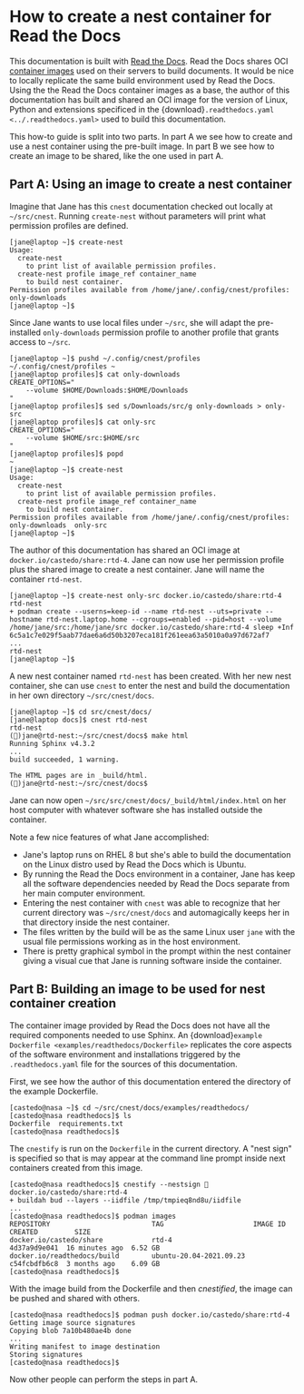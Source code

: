 How to create a nest container for Read the Docs
================================================

This documentation is built with [Read the Docs](https://readthedocs.org/).
Read the Docs shares OCI [container
images](https://hub.docker.com/r/readthedocs/build/) used on their servers to
build documents.
It would be nice to locally replicate the same build environment used by Read
the Docs.
Using the the Read the Docs container images as a base, the author of this
documentation has built and
shared an OCI image for the version of Linux, Python and extensions specificed
in the {download}`.readthedocs.yaml <../.readthedocs.yaml>` used to build
this documentation.

This how-to guide is split into two parts. In part A we see how to create and use a
nest container using the pre-built image. In part B we see
how to create an image to be shared, like the one used in part A.

Part A: Using an image to create a nest container
-------------------------------------------------

Imagine that Jane has this `cnest` documentation checked out locally at
`~/src/cnest`.  Running `create-nest` without parameters will print what
permission profiles are defined.

```text
[jane@laptop ~]$ create-nest
Usage:
  create-nest
    to print list of available permission profiles.
  create-nest profile image_ref container_name
    to build nest container.
Permission profiles available from /home/jane/.config/cnest/profiles:
only-downloads
[jane@laptop ~]$ 
```

Since Jane wants to use local files under `~/src`, she will adapt the
pre-installed `only-downloads` permission profile to another profile that
grants access to `~/src`.

```text
[jane@laptop ~]$ pushd ~/.config/cnest/profiles
~/.config/cnest/profiles ~
[jane@laptop profiles]$ cat only-downloads 
CREATE_OPTIONS="
    --volume $HOME/Downloads:$HOME/Downloads
"
[jane@laptop profiles]$ sed s/Downloads/src/g only-downloads > only-src 
[jane@laptop profiles]$ cat only-src 
CREATE_OPTIONS="
    --volume $HOME/src:$HOME/src
"
[jane@laptop profiles]$ popd
~
[jane@laptop ~]$ create-nest
Usage:
  create-nest
    to print list of available permission profiles.
  create-nest profile image_ref container_name
    to build nest container.
Permission profiles available from /home/jane/.config/cnest/profiles:
only-downloads  only-src
[jane@laptop ~]$ 
```

The author of this documentation has shared an OCI image at
`docker.io/castedo/share:rtd-4`.
Jane can now use her permission profile plus the shared image to create a nest
container. Jane will name the container `rtd-nest`.

```text
[jane@laptop ~]$ create-nest only-src docker.io/castedo/share:rtd-4 rtd-nest
+ podman create --userns=keep-id --name rtd-nest --uts=private --hostname rtd-nest.laptop.home --cgroups=enabled --pid=host --volume /home/jane/src:/home/jane/src docker.io/castedo/share:rtd-4 sleep +Inf
6c5a1c7e029f5aab77dae6a6d50b3207eca181f261eea63a5010a0a97d672af7
...
rtd-nest
[jane@laptop ~]$ 
```

A new nest container named `rtd-nest` has been created.
With her new nest container, she can use `cnest` to enter the nest and build
the documentation in her own directory `~/src/cnest/docs`.

```text
[jane@laptop ~]$ cd src/cnest/docs/
[jane@laptop docs]$ cnest rtd-nest
rtd-nest
(📓)jane@rtd-nest:~/src/cnest/docs$ make html
Running Sphinx v4.3.2
...
build succeeded, 1 warning.

The HTML pages are in _build/html.
(📓)jane@rtd-nest:~/src/cnest/docs$
```
Jane can now open `~/src/src/cnest/docs/_build/html/index.html` on her host
computer with whatever software she has installed outside the container.

Note a few nice features of what Jane accomplished:

* Jane's laptop runs on RHEL 8 but she's able to build the documentation on the
  Linux distro used by Read the Docs which is Ubuntu.
* By running the Read the Docs environment in a container, Jane has keep all
  the software dependencies needed by Read the Docs separate from her main
  computer environment.
* Entering the nest container with `cnest` was able to recognize that her
  current directory was `~/src/cnest/docs` and automagically keeps her in
  that directory inside the nest container.
* The files written by the build will be as the same Linux user `jane` with the
  usual file permissions working as in the host environment.
* There is pretty graphical symbol in the prompt within the nest container giving
  a visual cue that Jane is running software inside the container.


Part B: Building an image to be used for nest container creation
----------------------------------------------------------------

The container image provided by Read the Docs does not have all the required
components needed to use Sphinx.
An {download}`example Dockerfile <examples/readthedocs/Dockerfile>` replicates
the core aspects of the software environment and installations triggered by the
`.readthedocs.yaml` file for the sources of this documentation.

First, we see how the author of this documentation entered the directory of the
example Dockerfile.

```text
[castedo@nasa ~]$ cd ~/src/cnest/docs/examples/readthedocs/
[castedo@nasa readthedocs]$ ls
Dockerfile  requirements.txt
[castedo@nasa readthedocs]$
```

The `cnestify` is run on the `Dockerfile` in the current directory. A "nest sign" is
specified so that is may appear at the command line prompt inside next containers created
from this image.

```text
[castedo@nasa readthedocs]$ cnestify --nestsign 📓 docker.io/castedo/share:rtd-4
+ buildah bud --layers --iidfile /tmp/tmpieq8nd8u/iidfile
...
[castedo@nasa readthedocs]$ podman images
REPOSITORY                         TAG                      IMAGE ID      CREATED         SIZE
docker.io/castedo/share            rtd-4                    4d37a9d9e041  16 minutes ago  6.52 GB
docker.io/readthedocs/build        ubuntu-20.04-2021.09.23  c54fcbdfb6c8  3 months ago    6.09 GB
[castedo@nasa readthedocs]$
```
With the image build from the Dockerfile and then _cnestified_, the image can
be pushed and shared with others.

```text
[castedo@nasa readthedocs]$ podman push docker.io/castedo/share:rtd-4 
Getting image source signatures
Copying blob 7a10b480ae4b done
...
Writing manifest to image destination
Storing signatures
[castedo@nasa readthedocs]$
```

Now other people can perform the steps in part A.

